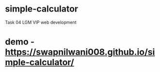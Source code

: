 # simple-calculator
Task 04 LGM VIP web development

# demo - https://swapnilwani008.github.io/simple-calculator/
